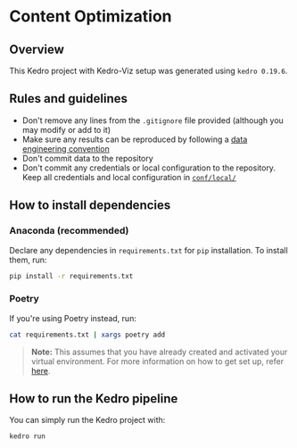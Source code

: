 # Content Optimization

## Overview

This Kedro project with Kedro-Viz setup was generated using `kedro 0.19.6`.

## Rules and guidelines

- Don't remove any lines from the `.gitignore` file provided (although you may modify or add to it)
- Make sure any results can be reproduced by following a [data engineering convention](https://docs.kedro.org/en/stable/faq/faq.html#what-is-data-engineering-convention)
- Don't commit data to the repository
- Don't commit any credentials or local configuration to the repository. Keep all credentials and local configuration in [`conf/local/`](content-optimization/conf/local)

## How to install dependencies

### Anaconda (recommended)

Declare any dependencies in `requirements.txt` for `pip` installation. To install them, run:

```bash
pip install -r requirements.txt
```

### Poetry

If you're using Poetry instead, run:

```bash
cat requirements.txt | xargs poetry add
```

> **Note:** This assumes that you have already created and activated your virtual environment. For more information on how to get set up, refer [here](../README.md#installation).

## How to run the Kedro pipeline

You can simply run the Kedro project with:

```bash
kedro run
```
